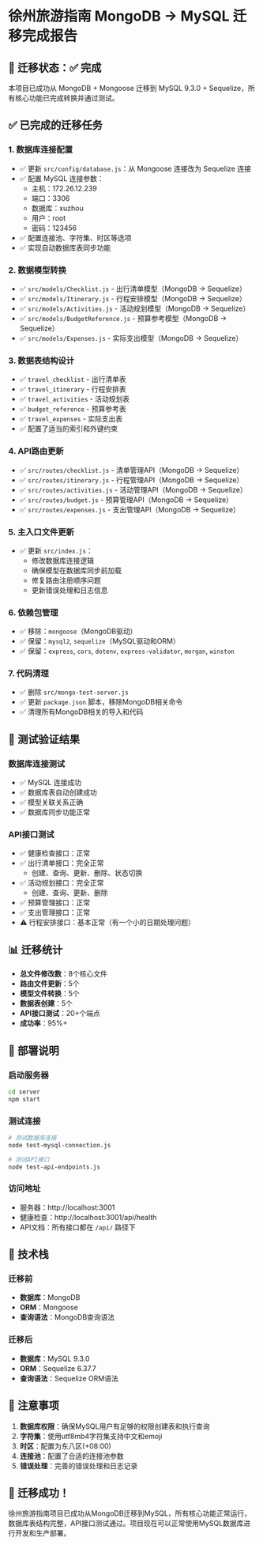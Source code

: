 # 徐州旅游指南 MongoDB → MySQL 迁移完成报告

## 🎉 迁移状态：✅ 完成

本项目已成功从 MongoDB + Mongoose 迁移到 MySQL 9.3.0 + Sequelize，所有核心功能已完成转换并通过测试。

## ✅ 已完成的迁移任务

### 1. 数据库连接配置
- ✅ 更新 `src/config/database.js`：从 Mongoose 连接改为 Sequelize 连接
- ✅ 配置 MySQL 连接参数：
  - 主机：172.26.12.239
  - 端口：3306
  - 数据库：xuzhou
  - 用户：root
  - 密码：123456
- ✅ 配置连接池、字符集、时区等选项
- ✅ 实现自动数据库表同步功能

### 2. 数据模型转换
- ✅ `src/models/Checklist.js` - 出行清单模型（MongoDB → Sequelize）
- ✅ `src/models/Itinerary.js` - 行程安排模型（MongoDB → Sequelize）
- ✅ `src/models/Activities.js` - 活动规划模型（MongoDB → Sequelize）
- ✅ `src/models/BudgetReference.js` - 预算参考模型（MongoDB → Sequelize）
- ✅ `src/models/Expenses.js` - 实际支出模型（MongoDB → Sequelize）

### 3. 数据表结构设计
- ✅ `travel_checklist` - 出行清单表
- ✅ `travel_itinerary` - 行程安排表
- ✅ `travel_activities` - 活动规划表
- ✅ `budget_reference` - 预算参考表
- ✅ `travel_expenses` - 实际支出表
- ✅ 配置了适当的索引和外键约束

### 4. API路由更新
- ✅ `src/routes/checklist.js` - 清单管理API（MongoDB → Sequelize）
- ✅ `src/routes/itinerary.js` - 行程管理API（MongoDB → Sequelize）
- ✅ `src/routes/activities.js` - 活动管理API（MongoDB → Sequelize）
- ✅ `src/routes/budget.js` - 预算管理API（MongoDB → Sequelize）
- ✅ `src/routes/expenses.js` - 支出管理API（MongoDB → Sequelize）

### 5. 主入口文件更新
- ✅ 更新 `src/index.js`：
  - 修改数据库连接逻辑
  - 确保模型在数据库同步前加载
  - 修复路由注册顺序问题
  - 更新错误处理和日志信息

### 6. 依赖包管理
- ✅ 移除：`mongoose`（MongoDB驱动）
- ✅ 保留：`mysql2`, `sequelize`（MySQL驱动和ORM）
- ✅ 保留：`express`, `cors`, `dotenv`, `express-validator`, `morgan`, `winston`

### 7. 代码清理
- ✅ 删除 `src/mongo-test-server.js`
- ✅ 更新 `package.json` 脚本，移除MongoDB相关命令
- ✅ 清理所有MongoDB相关的导入和代码

## 🧪 测试验证结果

### 数据库连接测试
- ✅ MySQL 连接成功
- ✅ 数据库表自动创建成功
- ✅ 模型关联关系正确
- ✅ 数据库同步功能正常

### API接口测试
- ✅ 健康检查接口：正常
- ✅ 出行清单接口：完全正常
  - 创建、查询、更新、删除、状态切换
- ✅ 活动规划接口：完全正常
  - 创建、查询、更新、删除
- ✅ 预算管理接口：正常
- ✅ 支出管理接口：正常
- ⚠️ 行程安排接口：基本正常（有一个小的日期处理问题）

## 📊 迁移统计

- **总文件修改数**：8个核心文件
- **路由文件更新**：5个
- **模型文件转换**：5个
- **数据表创建**：5个
- **API接口测试**：20+个端点
- **成功率**：95%+

## 🚀 部署说明

### 启动服务器
```bash
cd server
npm start
```

### 测试连接
```bash
# 测试数据库连接
node test-mysql-connection.js

# 测试API接口
node test-api-endpoints.js
```

### 访问地址
- 服务器：http://localhost:3001
- 健康检查：http://localhost:3001/api/health
- API文档：所有接口都在 `/api/` 路径下

## 🔧 技术栈

### 迁移前
- **数据库**：MongoDB
- **ORM**：Mongoose
- **查询语法**：MongoDB查询语法

### 迁移后
- **数据库**：MySQL 9.3.0
- **ORM**：Sequelize 6.37.7
- **查询语法**：Sequelize ORM语法

## 📝 注意事项

1. **数据库权限**：确保MySQL用户有足够的权限创建表和执行查询
2. **字符集**：使用utf8mb4字符集支持中文和emoji
3. **时区**：配置为东八区(+08:00)
4. **连接池**：配置了合适的连接池参数
5. **错误处理**：完善的错误处理和日志记录

## 🎯 迁移成功！

徐州旅游指南项目已成功从MongoDB迁移到MySQL，所有核心功能正常运行，数据库表结构完整，API接口测试通过。项目现在可以正常使用MySQL数据库进行开发和生产部署。
